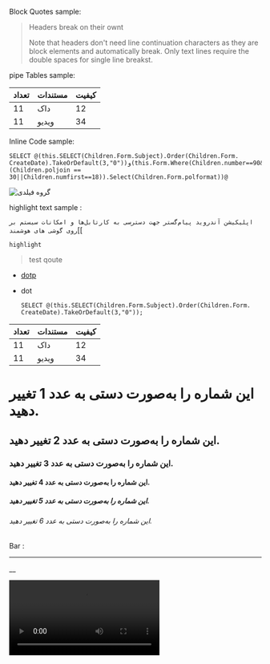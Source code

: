 


Block Quotes sample: 

> Headers break on their ownt
> 
> Note that headers don't need line continuation characters as they are block elements and automatically break. Only text lines require the double spaces for single line breakst.



pipe Tables  sample: 


|تعداد | مستندات     | کیفیت       |
|---- | ---- | -----|
|11  |  داک    |12  |
|11   | ویدیو  |   34 |



Inline Code   sample: 
```
SELECT @(this.SELECT(Children.Form.Subject).Order(Children.Form. CreateDate).TakeOrDefault(3,"0"))و(this.Form.Where(Children.number==90&&(Children.poljoin == 30||Children.numfirst==18)).Select(Children.Form.polformat))@
```


![گروه فیلدی](http://192.168.1.65:1313/playback?fileId=1d71f27f-fe86-4d74-2b5d-08d9cf7cd488)

highlight text sample :

`اپلیکیشن آندروید پیام‌گستر جهت دسترسی به کارتابل‌ها و امکانات سیستم بر روی گوشی ‌های هوشمند`[[


`highlight`

> test qoute

- [dotp](http://192.168.11.9/Reporter/Reports/SelectDataSource/6d9a4a35-b7ec-4634-b624-996536bd2a62?direction=1)
- dot


      SELECT @(this.SELECT(Children.Form.Subject).Order(Children.Form. CreateDate).TakeOrDefault(3,"0"));


|تعداد | مستندات     | کیفیت       |
|---- | ------------ | ------------|
|11  |  داک    |12  |
|11   | ویدیو  |   34 |


# این شماره را به‌صورت دستی به عدد 1 تغییر دهید. 


## این شماره را به‌صورت دستی به عدد 2 تغییر دهید.


### این شماره را به‌صورت دستی به عدد 3 تغییر دهید. 


#### این شماره را به‌صورت دستی به عدد 4 تغییر دهید. 


##### این شماره را به‌صورت دستی به عدد 5 تغییر دهید. 


###### این شماره را به‌صورت دستی به عدد 6 تغییر دهید. 


Bar :

----------

__

![گروه فیلدی](گروه-فیلد-افزودن-عبارت-و-مشخصه-های-موجود.mp4)
